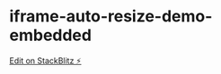 # iframe-auto-resize-demo-embedded

[Edit on StackBlitz ⚡️](https://stackblitz.com/edit/angular-p4t1mx)